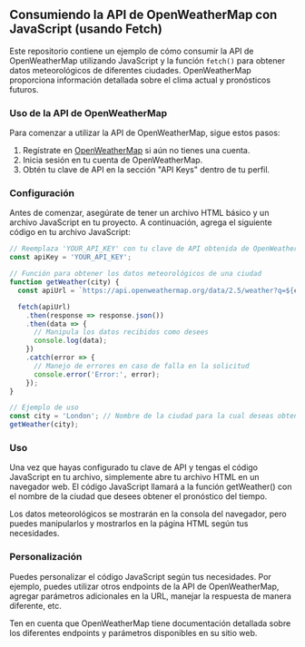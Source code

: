 ## Consumiendo la API de OpenWeatherMap con JavaScript (usando Fetch)

Este repositorio contiene un ejemplo de cómo consumir la API de OpenWeatherMap utilizando JavaScript y la función `fetch()` para obtener datos meteorológicos de diferentes ciudades. OpenWeatherMap proporciona información detallada sobre el clima actual y pronósticos futuros.

### Uso de la API de OpenWeatherMap

Para comenzar a utilizar la API de OpenWeatherMap, sigue estos pasos:

1. Regístrate en [OpenWeatherMap](https://home.openweathermap.org/users/sign_up) si aún no tienes una cuenta.
2. Inicia sesión en tu cuenta de OpenWeatherMap.
3. Obtén tu clave de API en la sección "API Keys" dentro de tu perfil.

### Configuración

Antes de comenzar, asegúrate de tener un archivo HTML básico y un archivo JavaScript en tu proyecto. A continuación, agrega el siguiente código en tu archivo JavaScript:

```javascript
// Reemplaza 'YOUR_API_KEY' con tu clave de API obtenida de OpenWeatherMap
const apiKey = 'YOUR_API_KEY';

// Función para obtener los datos meteorológicos de una ciudad
function getWeather(city) {
  const apiUrl = `https://api.openweathermap.org/data/2.5/weather?q=${city}&appid=${apiKey}`;

  fetch(apiUrl)
    .then(response => response.json())
    .then(data => {
      // Manipula los datos recibidos como desees
      console.log(data);
    })
    .catch(error => {
      // Manejo de errores en caso de falla en la solicitud
      console.error('Error:', error);
    });
}

// Ejemplo de uso
const city = 'London'; // Nombre de la ciudad para la cual deseas obtener el pronóstico del tiempo
getWeather(city);
```

### Uso

Una vez que hayas configurado tu clave de API y tengas el código JavaScript en tu archivo, simplemente abre tu archivo HTML en un navegador web. El código JavaScript llamará a la función getWeather() con el nombre de la ciudad que desees obtener el pronóstico del tiempo.

Los datos meteorológicos se mostrarán en la consola del navegador, pero puedes manipularlos y mostrarlos en la página HTML según tus necesidades.

### Personalización
Puedes personalizar el código JavaScript según tus necesidades. Por ejemplo, puedes utilizar otros endpoints de la API de OpenWeatherMap, agregar parámetros adicionales en la URL, manejar la respuesta de manera diferente, etc.

Ten en cuenta que OpenWeatherMap tiene documentación detallada sobre los diferentes endpoints y parámetros disponibles en su sitio web.